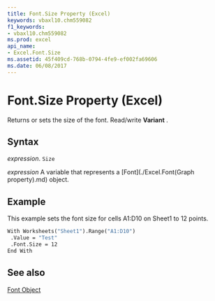 ```yaml
---
title: Font.Size Property (Excel)
keywords: vbaxl10.chm559082
f1_keywords:
- vbaxl10.chm559082
ms.prod: excel
api_name:
- Excel.Font.Size
ms.assetid: 45f409cd-768b-0794-4fe9-ef002fa69606
ms.date: 06/08/2017
---
```



# Font.Size Property (Excel)

Returns or sets the size of the font. Read/write  **Variant** .


## Syntax

 _expression_. `Size`

 _expression_ A variable that represents a [Font](./Excel.Font(Graph property).md) object.


## Example

This example sets the font size for cells A1:D10 on Sheet1 to 12 points.


```vb
With Worksheets("Sheet1").Range("A1:D10") 
 .Value = "Test" 
 .Font.Size = 12 
End With 

```


## See also


[Font Object](Excel.Font(object).md)

